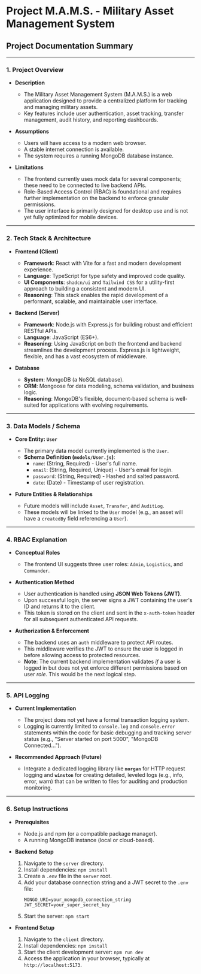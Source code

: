 # Project M.A.M.S. - Military Asset Management System

## Project Documentation Summary

---

### 1. Project Overview

*   **Description**
    *   The Military Asset Management System (M.A.M.S.) is a web application designed to provide a centralized platform for tracking and managing military assets.
    *   Key features include user authentication, asset tracking, transfer management, audit history, and reporting dashboards.

*   **Assumptions**
    *   Users will have access to a modern web browser.
    *   A stable internet connection is available.
    *   The system requires a running MongoDB database instance.

*   **Limitations**
    *   The frontend currently uses mock data for several components; these need to be connected to live backend APIs.
    *   Role-Based Access Control (RBAC) is foundational and requires further implementation on the backend to enforce granular permissions.
    *   The user interface is primarily designed for desktop use and is not yet fully optimized for mobile devices.

---

### 2. Tech Stack & Architecture

*   **Frontend (Client)**
    *   **Framework**: React with Vite for a fast and modern development experience.
    *   **Language**: TypeScript for type safety and improved code quality.
    *   **UI Components**: `shadcn/ui` and `Tailwind CSS` for a utility-first approach to building a consistent and modern UI.
    *   **Reasoning**: This stack enables the rapid development of a performant, scalable, and maintainable user interface.

*   **Backend (Server)**
    *   **Framework**: Node.js with Express.js for building robust and efficient RESTful APIs.
    *   **Language**: JavaScript (ES6+).
    *   **Reasoning**: Using JavaScript on both the frontend and backend streamlines the development process. Express.js is lightweight, flexible, and has a vast ecosystem of middleware.

*   **Database**
    *   **System**: MongoDB (a NoSQL database).
    *   **ORM**: Mongoose for data modeling, schema validation, and business logic.
    *   **Reasoning**: MongoDB's flexible, document-based schema is well-suited for applications with evolving requirements.

---

### 3. Data Models / Schema

*   **Core Entity: `User`**
    *   The primary data model currently implemented is the `User`.
    *   **Schema Definition (`models/User.js`)**:
        *   `name`: (String, Required) - User's full name.
        *   `email`: (String, Required, Unique) - User's email for login.
        *   `password`: (String, Required) - Hashed and salted password.
        *   `date`: (Date) - Timestamp of user registration.

*   **Future Entities & Relationships**
    *   Future models will include `Asset`, `Transfer`, and `AuditLog`.
    *   These models will be linked to the `User` model (e.g., an asset will have a `createdBy` field referencing a `User`).

---

### 4. RBAC Explanation

*   **Conceptual Roles**
    *   The frontend UI suggests three user roles: `Admin`, `Logistics`, and `Commander`.

*   **Authentication Method**
    *   User authentication is handled using **JSON Web Tokens (JWT)**.
    *   Upon successful login, the server signs a JWT containing the user's ID and returns it to the client.
    *   This token is stored on the client and sent in the `x-auth-token` header for all subsequent authenticated API requests.

*   **Authorization & Enforcement**
    *   The backend uses an `auth` middleware to protect API routes.
    *   This middleware verifies the JWT to ensure the user is logged in before allowing access to protected resources.
    *   **Note**: The current backend implementation validates *if* a user is logged in but does not yet enforce different permissions based on user *role*. This would be the next logical step.

---

### 5. API Logging

*   **Current Implementation**
    *   The project does not yet have a formal transaction logging system.
    *   Logging is currently limited to `console.log` and `console.error` statements within the code for basic debugging and tracking server status (e.g., "Server started on port 5000", "MongoDB Connected...").

*   **Recommended Approach (Future)**
    *   Integrate a dedicated logging library like **`morgan`** for HTTP request logging and **`winston`** for creating detailed, leveled logs (e.g., info, error, warn) that can be written to files for auditing and production monitoring.

---

### 6. Setup Instructions

*   **Prerequisites**
    *   Node.js and npm (or a compatible package manager).
    *   A running MongoDB instance (local or cloud-based).

*   **Backend Setup**
    1.  Navigate to the `server` directory.
    2.  Install dependencies: `npm install`
    3.  Create a `.env` file in the `server` root.
    4.  Add your database connection string and a JWT secret to the `.env` file:
        ```
        MONGO_URI=your_mongodb_connection_string
        JWT_SECRET=your_super_secret_key
        ```
    5.  Start the server: `npm start`

*   **Frontend Setup**
    1.  Navigate to the `client` directory.
    2.  Install dependencies: `npm install`
    3.  Start the client development server: `npm run dev`
    4.  Access the application in your browser, typically at `http://localhost:5173`.
